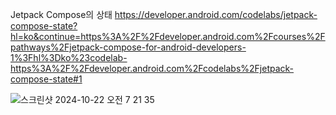 Jetpack Compose의 상태
https://developer.android.com/codelabs/jetpack-compose-state?hl=ko&continue=https%3A%2F%2Fdeveloper.android.com%2Fcourses%2Fpathways%2Fjetpack-compose-for-android-developers-1%3Fhl%3Dko%23codelab-https%3A%2F%2Fdeveloper.android.com%2Fcodelabs%2Fjetpack-compose-state#1

![스크린샷 2024-10-22 오전 7 21 35](https://github.com/user-attachments/assets/73bc39b2-4a3c-497d-92ba-3fb69e17d3be)
